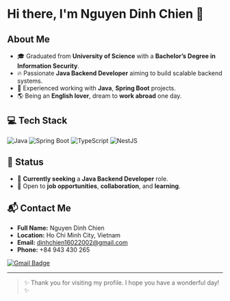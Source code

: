 # Hi there, I'm Nguyen Dinh Chien 👋

## About Me
- 🎓 Graduated from **University of Science** with a **Bachelor’s Degree in Information Security**.
- 🔥 Passionate **Java Backend Developer** aiming to build scalable backend systems.
- 🌟 Experienced working with **Java**, **Spring Boot** projects.
- 🌎 Being an **English lover**, dream to **work abroad** one day.

## 💻 Tech Stack
![Java](https://img.shields.io/badge/Java-007396?style=for-the-badge&logo=openjdk&logoColor=white)
![Spring Boot](https://img.shields.io/badge/Spring%20Boot-6DB33F?style=for-the-badge&logo=spring-boot&logoColor=white)
![TypeScript](https://img.shields.io/badge/Typescript-3178C6?style=for-the-badge&logo=typescript&logoColor=white)
![NestJS](https://img.shields.io/badge/NestJS-E0234E?style=for-the-badge&logo=nestjs&logoColor=white)

## 🚀 Status
- 🌱 **Currently seeking** a **Java Backend Developer** role.
- 🤝 Open to **job opportunities**, **collaboration**, and **learning**.

## 📬 Contact Me
- **Full Name:** Nguyen Dinh Chien  
- **Location:** Ho Chi Minh City, Vietnam  
- **Email:** dinhchien16022002@gmail.com  
- **Phone:** +84 943 430 265

[![Gmail Badge](https://img.shields.io/badge/Gmail-D14836?style=flat&logo=gmail&logoColor=white)](mailto:dinhchien16022002@gmail.com)

---

> ✨ Thank you for visiting my profile. I hope you have a wonderful day! ✨
